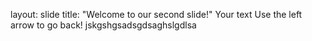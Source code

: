 layout: slide
title: "Welcome to our second slide!"
Your text
Use the left arrow to go back!
jskgshgsadsgdsaghslgdlsa
